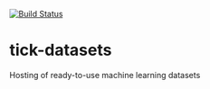 [![Build Status](https://travis-ci.org/X-DataInitiative/tick-datasets.svg?branch=master)](https://travis-ci.org/X-DataInitiative/tick-datasets)

# tick-datasets
Hosting of ready-to-use machine learning datasets

